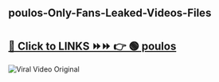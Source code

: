 
 ## poulos-Only-Fans-Leaked-Videos-Files

# <h2><a href="https://mediaupload.pro?poulos">🔗 Click to LINKS ⏩⏩ 👉 🟢 poulos </a></h2>

<a href="https://mediaupload.pro?poulos" rel="nofollow" data-target="animated-image.originalLink"><img src="https://i.ibb.co.com/xMMVF88/686577567.gif" alt="Viral Video Original" style="max-width: 100%; display: inline-block;" data-target="animated-image.originalImage"></a>